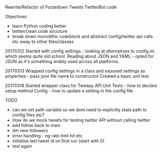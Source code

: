 Rewrite/Refactor of Furzedown Tweets TwitterBot code

Objectives:
- learn Python coding better
- better/clean code structure
- break down monolithic codeblock and abstract config/twitter api calls etc away to other files/classes

20170312
Started with config settings - looking at alternatives to config.ini which seems quite old school. Reading about JSON and YAML - opted for JSON as it's something widely used across all platforms.

20170313
Wrapped config settings in a class and exposed settings as properties - pass json file name to constructor
Created a basic unit test

20170318
Started wrapper class for Tweepy API
Unit Tests - how to declare setup method
Config - how to update a setting in the config file

TODO
- can we set path variable so we dont need to explicitly state path to config files etc?
- How do we mock tweets for testing twitter API without calling twitter
- add follow back to main
- dm new followers
- error handling - eg rate limit hit etc
- initialise last tweet id on first run (start with 0)
- test again
